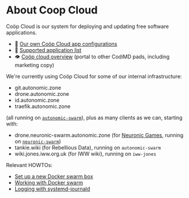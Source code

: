 # About Coop Cloud

Coöp Cloud is our system for deploying and updating free software applications.

- 🔧 [Our own Coöp Cloud app configurations](https://git.autonomic.zone/autonomic-cooperative/coop-cloud-apps)
- 🍎 [Supported application list](https://codimd.autonomic.zone/49--AK0GQDWoxMq6-9ngTQ)
- 👁 [Coöp cloud overview](https://codimd.autonomic.zone/_M81xUukTCiBK96pgyC3DQ#) (portal to other CodiMD pads, including marketing copy)

We're currently using Coöp Cloud for some of our internal infrastructure:

- git.autonomic.zone
- drone.autonomic.zone
- id.autonomic.zone
- traefik.autonomic.zone

(all running on [`autonomic-swarm`](/servers/autonomic-swarm.md)), plus as many clients as we can, starting with:

- drone.neuronic-swarm.autonomic.zone (for [Neuronic Games](/clients/neuronic-games), running on [`neuronic-swarm`](/servers/neuronic-swarm.md))
- tankie.wiki (for Rebellious Data), running on `autonomic-swarm`
- wiki.jones.iww.org.uk (for IWW wiki), running on `iww-jones`

Relevant HOWTOs:

- [Set up a new Docker swarm box](setting-up-new-docker-swarm-box.md)
- [Working with Docker swarm](working-with-docker-swarm.md)
- [Logging with systemd-journald](logging-with-systemd-journald.md)
